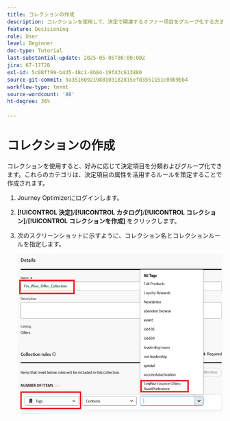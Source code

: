 ```yaml
---
title: コレクションの作成
description: コレクションを使用して、決定で関連するオファー項目をグループ化する方法を説明します。 コレクションを使用すると、特定のテーマ、オーディエンスまたはキャンペーン目標に関するコンテンツの管理と整理が容易になります。
feature: Decisioning
role: User
level: Beginner
doc-type: Tutorial
last-substantial-update: 2025-05-05T00:00:00Z
jira: KT-17728
exl-id: 5c08ff99-b4d5-48c1-8b84-19f43c613880
source-git-commit: 9a35160921988103182815efd3551151c09b9bb4
workflow-type: tm+mt
source-wordcount: '86'
ht-degree: 36%

---
```


# コレクションの作成

コレクションを使用すると、好みに応じて決定項目を分類およびグループ化できます。これらのカテゴリは、決定項目の属性を活用するルールを策定することで作成されます。

1. Journey Optimizerにログインします。
1. **[!UICONTROL 決定]**/**[!UICONTROL カタログ]**/**[!UICONTROL コレクション]**/**[!UICONTROL コレクションを作成]** をクリックします。
1. 次のスクリーンショットに示すように、コレクション名とコレクションルールを指定します。

   ![create-collection](assets/fin-wise-collection.png)
